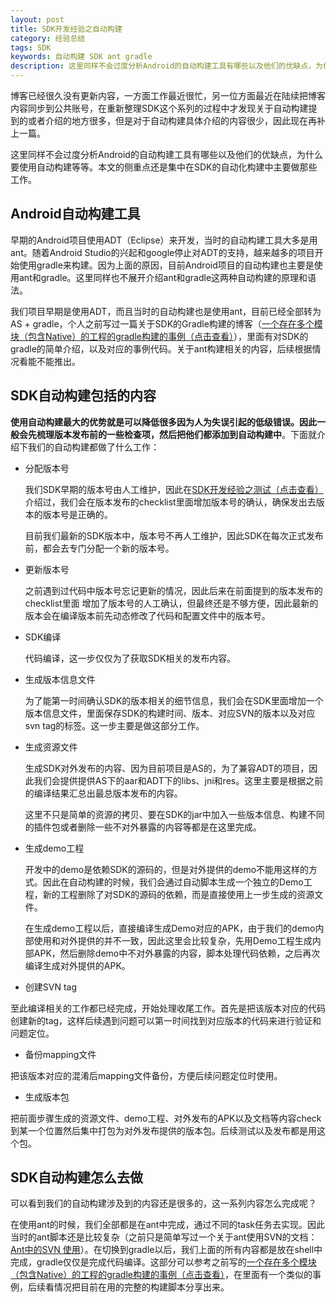 ```yaml
---
layout: post
title: SDK开发经验之自动构建
category: 经验总结
tags: SDK
keywords: 自动构建 SDK ant gradle
description: 这里同样不会过度分析Android的自动构建工具有哪些以及他们的优缺点，为什么要使用自动构建等等。本文的侧重点还是集中在SDK的自动化构建中主要做那些工作。
---
```


博客已经很久没有更新内容，一方面工作最近很忙，另一位方面最近在陆续把博客内容同步到公共账号，在重新整理SDK这个系列的过程中才发现关于自动构建提到的或者介绍的地方很多，但是对于自动构建具体介绍的内容很少，因此现在再补上一篇。

这里同样不会过度分析Android的自动构建工具有哪些以及他们的优缺点，为什么要使用自动构建等等。本文的侧重点还是集中在SDK的自动化构建中主要做那些工作。

## Android自动构建工具

早期的Android项目使用ADT（Eclipse）来开发，当时的自动构建工具大多是用ant。随着Android Studio的兴起和google停止对ADT的支持，越来越多的项目开始使用gradle来构建。因为上面的原因，目前Android项目的自动构建也主要是使用ant和gradle。这里同样也不展开介绍ant和gradle这两种自动构建的原理和语法。

我们项目早期是使用ADT，而且当时的自动构建也是使用ant，目前已经全部转为AS + gradle，个人之前写过一篇关于SDK的Gradle构建的博客（[一个存在多个模块（包含Native）的工程的gradle构建的事例（点击查看）](http://blog.bihe0832.com/gradle-test.html)），里面有对SDK的gradle的简单介绍，以及对应的事例代码。关于ant构建相关的内容，后续根据情况看能不能推出。
 
## SDK自动构建包括的内容

**使用自动构建最大的优势就是可以降低很多因为人为失误引起的低级错误。因此一般会先梳理版本发布前的一些检查项，然后把他们都添加到自动构建中**。下面就介绍下我们的自动构建都做了什么工作：

- 分配版本号

	我们SDK早期的版本号由人工维护，因此在[SDK开发经验之测试（点击查看）](http://blog.bihe0832.com/SDK_experience_test.html)介绍过，我们会在版本发布的checklist里面增加版本号的确认，确保发出去版本的版本号是正确的。
	
	目前我们最新的SDK版本中，版本号不再人工维护，因此SDK在每次正式发布前，都会去专门分配一个新的版本号。

- 更新版本号

	之前遇到过代码中版本号忘记更新的情况，因此后来在前面提到的版本发布的checklist里面
增加了版本号的人工确认，但最终还是不够方便，因此最新的版本会在编译版本前先动态修改了代码和配置文件中的版本号。

- SDK编译
	
	代码编译，这一步仅仅为了获取SDK相关的发布内容。

- 生成版本信息文件

	为了能第一时间确认SDK的版本相关的细节信息，我们会在SDK里面增加一个版本信息文件，里面保存SDK的构建时间、版本、对应SVN的版本以及对应svn tag的标签。这一步主要是做这部分工作。
	
- 生成资源文件

	生成SDK对外发布的内容、因为目前项目是AS的，为了兼容ADT的项目，因此我们会提供提供AS下的aar和ADT下的libs、jni和res。这里主要是根据之前的编译结果汇总出最总版本发布的内容。
	
	这里不只是简单的资源的拷贝、要在SDK的jar中加入一些版本信息、构建不同的插件包或者删除一些不对外暴露的内容等都是在这里完成。

- 生成demo工程

	开发中的demo是依赖SDK的源码的，但是对外提供的demo不能用这样的方式。因此在自动构建的时候，我们会通过自动脚本生成一个独立的Demo工程，新的工程删除了对SDK的源码的依赖，而是直接使用上一步生成的资源文件。
	
	在生成demo工程以后，直接编译生成Demo对应的APK，由于我们的demo内部使用和对外提供的并不一致，因此这里会比较复杂，先用Demo工程生成内部APK，然后删除demo中不对外暴露的内容，脚本处理代码依赖，之后再次编译生成对外提供的APK。

- 创建SVN tag

至此编译相关的工作都已经完成，开始处理收尾工作。首先是把该版本对应的代码创建新的tag，这样后续遇到问题可以第一时间找到对应版本的代码来进行验证和问题定位。

- 备份mapping文件

把该版本对应的混淆后mapping文件备份，方便后续问题定位时使用。

- 生成版本包

把前面步骤生成的资源文件、demo工程、对外发布的APK以及文档等内容check到某一个位置然后集中打包为对外发布提供的版本包。后续测试以及发布都是用这个包。

## SDK自动构建怎么去做

可以看到我们的自动构建涉及到的内容还是很多的，这一系列内容怎么完成呢？

在使用ant的时候，我们全部都是在ant中完成，通过不同的task任务去实现。因此当时的ant脚本还是比较复杂（之前只是简单写过一个关于ant使用SVN的文档：[Ant中的SVN 使用](http://blog.bihe0832.com/Ant_SVN.html)）。在切换到gradle以后，我们上面的所有内容都是放在shell中完成，gradle仅仅是完成代码编译。这部分可以参考之前写的[一个存在多个模块（包含Native）的工程的gradle构建的事例（点击查看）](http://blog.bihe0832.com/gradle-test.html)，在里面有一个类似的事例，后续看情况把目前在用的完整的构建脚本分享出来。

